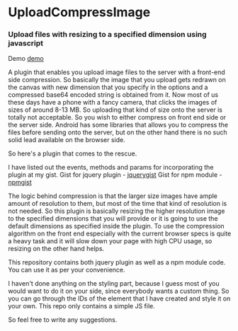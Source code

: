 # UploadCompressImage

### Upload files with resizing to a specified dimension using javascript

Demo [demo]

A plugin that enables you upload image files to the server with a front-end side compression. So basically the image that you upload gets redrawn on the canvas with new dimension that you specify in the options and a compressed base64 encoded string is obtained from it. Now most of us these days have a phone with a fancy camera, that clicks the images of sizes of around 8-13 MB. So uploading that kind of size onto the server is totally not acceptable. So you wish to either compress on front end side or the server side. Android has some libraries that allows you to compress the files before sending onto the server, but on the other hand there is no such solid lead available on the browser side.

So here's a plugin that comes to the rescue.

I have listed out the events, methods and params for incorporating the plugin at my gist.
Gist for jquery plugin - [jquerygist]
Gist for npm module - [npmgist]

The logic behind compression is that the larger size images have ample amount of resolution to them, but most of the time that kind of resolution is not needed. So this plugin is basically resizing the higher resolution image to the specified dimensions that you will provide or it is going to use the default dimensions as specified inside the plugin. To use the compression algorithm on the front end especially with the current browser specs is quite a heavy task and it will slow down your page with high CPU usage, so resizing on the other hand helps.

This repository contains both jquery plugin as well as a npm module code. You can use it as per your convenience.

I haven't done anything on the styling part, because I guess most of you would want to do it on your side, since everybody wants a custom thing. So you can go through the IDs of the element that I have created and style it on your own. This repo only contains a simple JS file.

So feel free to write any suggestions.

[jquerygist]: https://gist.github.com/shellophobia/547a13696996eebbcf20b19f1bfffca4
[npmgist]: https://gist.github.com/shellophobia/7480afeda989bdd7fa93af6147ddd14d
[demo]: https://shellophobia.github.io/uploadresizeimage.html
